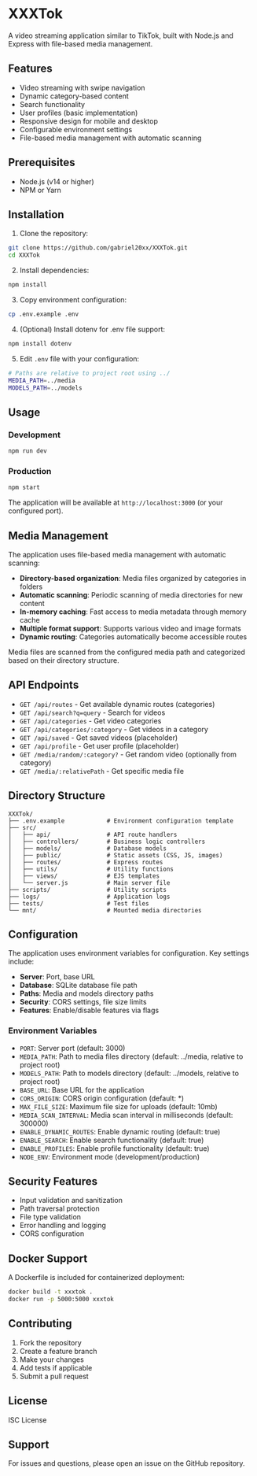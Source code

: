 # XXXTok

A video streaming application similar to TikTok, built with Node.js and Express with file-based media management.

## Features

- Video streaming with swipe navigation
- Dynamic category-based content
- Search functionality
- User profiles (basic implementation)
- Responsive design for mobile and desktop
- Configurable environment settings
- File-based media management with automatic scanning

## Prerequisites

- Node.js (v14 or higher)
- NPM or Yarn

## Installation

1. Clone the repository:
```bash
git clone https://github.com/gabriel20xx/XXXTok.git
cd XXXTok
```

2. Install dependencies:
```bash
npm install
```

3. Copy environment configuration:
```bash
cp .env.example .env
```

4. (Optional) Install dotenv for .env file support:
```bash
npm install dotenv
```

5. Edit `.env` file with your configuration:
```bash
# Paths are relative to project root using ../
MEDIA_PATH=../media
MODELS_PATH=../models
```

## Usage

### Development
```bash
npm run dev
```

### Production
```bash
npm start
```

The application will be available at `http://localhost:3000` (or your configured port).

## Media Management

The application uses file-based media management with automatic scanning:
- **Directory-based organization**: Media files organized by categories in folders
- **Automatic scanning**: Periodic scanning of media directories for new content
- **In-memory caching**: Fast access to media metadata through memory cache
- **Multiple format support**: Supports various video and image formats
- **Dynamic routing**: Categories automatically become accessible routes

Media files are scanned from the configured media path and categorized based on their directory structure.

## API Endpoints

- `GET /api/routes` - Get available dynamic routes (categories)
- `GET /api/search?q=query` - Search for videos
- `GET /api/categories` - Get video categories
- `GET /api/categories/:category` - Get videos in a category
- `GET /api/saved` - Get saved videos (placeholder)
- `GET /api/profile` - Get user profile (placeholder)
- `GET /media/random/:category?` - Get random video (optionally from category)
- `GET /media/:relativePath` - Get specific media file

## Directory Structure

```
XXXTok/
├── .env.example            # Environment configuration template
├── src/
│   ├── api/                # API route handlers
│   ├── controllers/        # Business logic controllers
│   ├── models/             # Database models
│   ├── public/             # Static assets (CSS, JS, images)
│   ├── routes/             # Express routes
│   ├── utils/              # Utility functions
│   ├── views/              # EJS templates
│   └── server.js           # Main server file
├── scripts/                # Utility scripts
├── logs/                   # Application logs
├── tests/                  # Test files
└── mnt/                    # Mounted media directories
```

## Configuration

The application uses environment variables for configuration. Key settings include:

- **Server**: Port, base URL
- **Database**: SQLite database file path
- **Paths**: Media and models directory paths
- **Security**: CORS settings, file size limits
- **Features**: Enable/disable features via flags

### Environment Variables

- `PORT`: Server port (default: 3000)
- `MEDIA_PATH`: Path to media files directory (default: ../media, relative to project root)
- `MODELS_PATH`: Path to models directory (default: ../models, relative to project root)
- `BASE_URL`: Base URL for the application
- `CORS_ORIGIN`: CORS origin configuration (default: *)
- `MAX_FILE_SIZE`: Maximum file size for uploads (default: 10mb)
- `MEDIA_SCAN_INTERVAL`: Media scan interval in milliseconds (default: 300000)
- `ENABLE_DYNAMIC_ROUTES`: Enable dynamic routing (default: true)
- `ENABLE_SEARCH`: Enable search functionality (default: true)
- `ENABLE_PROFILES`: Enable profile functionality (default: true)
- `NODE_ENV`: Environment mode (development/production)

## Security Features

- Input validation and sanitization
- Path traversal protection
- File type validation
- Error handling and logging
- CORS configuration

## Docker Support

A Dockerfile is included for containerized deployment:

```bash
docker build -t xxxtok .
docker run -p 5000:5000 xxxtok
```

## Contributing

1. Fork the repository
2. Create a feature branch
3. Make your changes
4. Add tests if applicable
5. Submit a pull request

## License

ISC License

## Support

For issues and questions, please open an issue on the GitHub repository.
